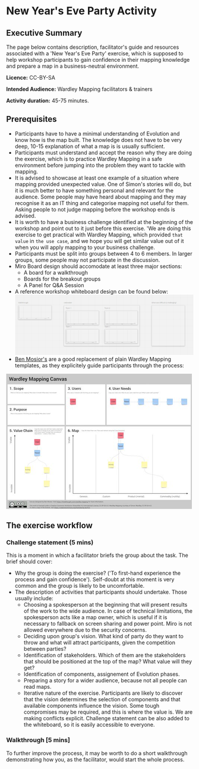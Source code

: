 # New Year's Eve Party Activity

## Executive Summary

The page below contains description, facilitator's guide and resources associated with a 'New Year's Eve Party' exercise, which is supposed to help workshop participants to gain confidence in their mapping knowledge and prepare a map in a business-neutral environment.

**Licence:** CC-BY-SA

**Intended Audience:** Wardley Mapping facilitators & trainers

**Activity duration:** 45-75 minutes. 


## Prerequisites
* Participants have to have a minimal understanding of Evolution and know how is the map built. 
The knowledge does not have to be very deep, 10-15 explanation of what a map is is usually sufficient.
* Participants must understand and accept the reason why they are doing the exercise, 
which is to practice Wardley Mapping in a safe environment before jumping into the problem they want to tackle with mapping.
* It is advised to showcase at least one example of a situation where mapping provided unexpected value. 
One of Simon's stories will do, but it is much better to have something personal and relevant for the audience. 
Some people may have heard about mapping and they may recognise it as an IT thing and categorise mapping not useful for them.
Asking people to not judge mapping before the workshop ends is advised.
* It is worth to have a business challenge identified at the beginning of the workshop and point out to it just before this exercise. 
'We are doing this exercise to get practical with Wardley Mapping, which provided `that value` in `the use case`, 
and we hope you will get similar value out of it when you will apply mapping to your business challenge.
* Participants must be split into groups between 4 to 6 members. In larger groups, some people may not participate in the discussion. 
* Miro Board design should accomodate at least three major sections:
  * A board for a walkthrough
  * Boards for the breakout groups
  * A Panel for Q&A Session
* A reference workshop whiteboard design can be found below:
![Sample Whiteboard Design](resources/NewYearsEveParty/NYEPSambleWhiteboard.jpg?raw=true "Sample Whiteboard")
* [Ben Mosior's](https://twitter.com/HiredThought) are a good replacement of plain Wardley Mapping templates, as they explicitely guide
participants through the process:

![Ben's Template](resources/NewYearsEveParty/bmtemplate.jpg)

## The exercise workflow


### Challenge statement (5 mins)

This is a moment in which a facilitator briefs the group about the task. The brief should cover:
* Why the group is doing the exercise? ('To first-hand experience the process and gain confidence'). Self-doubt at this moment is very common and the group is likely to be uncomfortable.
* The description of activities that participants should undertake. Those usually include:
  * Choosing a spokesperson at the beginning that will present results of the work to the wide audience. In case of technical limitations,
  the spokesperson acts like a map owner, which is useful if it is necessary to fallback on screen sharing and power point. Miro is not allowed 
  everywhere due to the security concerns.
  * Deciding upon group's vision. What kind of party do they want to throw and what will attract participants, given the competition between parties? 
  * Identification of stakeholders. Which of them are the stakeholders that should be positioned at the top of the map? What value will they get?
  * Identification of components, assignement of Evolution phases.
  * Preparing a story for a wider audience, because not all people can read maps.
  * Iterative nature of the exercise. Participants are likely to discover that the vision determines the selection of components and that available components influence the vision. Some tough compromises may be required, and this is where the value is. We are making conflicts explicit.
Challenge statement can be also added to the whiteboard, so it is easily accessible to everyone.

### Walkthrough [5 mins]
To further improve the process, it may be worth to do a short walkthrough demonstrating how you, as the facilitator, would start the whole process. 

